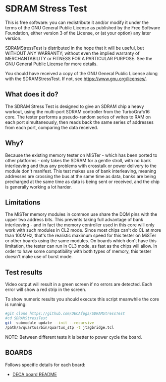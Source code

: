 # SDRAM Stress Test

This is free software: you can redistribute it and/or modify
it under the terms of the GNU General Public License as published by
the Free Software Foundation, either version 3 of the License, or
(at your option) any later version.

SDRAMStressTest is distributed in the hope that it will be useful,
but WITHOUT ANY WARRANTY; without even the implied warranty of
MERCHANTABILITY or FITNESS FOR A PARTICULAR PURPOSE.  See the
GNU General Public License for more details.

You should have received a copy of the GNU General Public License
along with the SDRAMStressTest.  If not, see <https://www.gnu.org/licenses/>.

## What does it do?
The SDRAM Stress Test is designed to give an SDRAM chip a heavy workout, using the multi-port SDRAM controller from the TurboGrafx16 core.
The tester performs a pseudo-random series of writes to RAM on each port simultaneously, then reads back the same series of addresses from each port, comparing the data received.

## Why?
Because the existing memory tester on MiSTer - which has been ported to other platforms - only takes the SDRAM for a gentle stroll, with no bank interleaving and thus any problems with crosstalk or power delivery to the module don't manifest.  This test makes use of bank interleaving, meaning addresses are crossing the bus at the same time as data, banks are being precharged at the same time as data is being sent or received, and the chip is generally working a lot harder.

## Limitations
The MiSTer memory modules in common use share the DQM pins with the upper two address bits.  This prevents taking full advantage of bank interleaving - and in fact the memory controller used in this core will only work with such modules in CL2 mode.  Since most chips can't do CL at more than 100MHz, that's the realistic maximum speed for this tester on MiSTer or other boards using the same modules.
On boards which don't have this limitation, the tester can run in CL3 mode, as fast as the chips will allow.
In order to have some compatibility with both types of memory, this tester doesn't make use of burst mode.

## Test results

Video output will result in a green screen if no errors are detected. Each error will show a red strip in the screen.

To show numeric results you should execute this script meanwhile the core is running:

```sh
#git clone https://github.com/DECAfpga/SDRAMStressTest
#cd SDRAMStressTest
git  submodule update --init --recursive 
/path/a/quartus/bin/quartus_stp -t jtagbridge.tcl
```

NOTE: Between different tests it is better to power cycle the board.

## BOARDS

Follows specific details for each board:

* [DECA board README](README_DECA.md)

